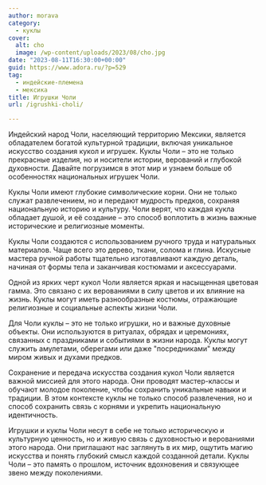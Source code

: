 ```yaml
---
author: morava
category:
  - куклы
cover:
  alt: cho
  image: /wp-content/uploads/2023/08/cho.jpg
date: "2023-08-11T16:30:00+00:00"
guid: https://www.adora.ru/?p=529
tag:
  - индейские-племена
  - мексика
title: Игрушки Чоли
url: /igrushki-choli/

---
```

Индейский народ Чоли, населяющий территорию Мексики, является обладателем богатой культурной традиции, включая уникальное искусство создания кукол и игрушек. Куклы Чоли – это не только прекрасные изделия, но и носители истории, верований и глубокой духовности. Давайте погрузимся в этот мир и узнаем больше об особенностях национальных игрушек Чоли.

Куклы Чоли имеют глубокие символические корни. Они не только служат развлечением, но и передают мудрость предков, сохраняя национальную историю и культуру. Чоли верят, что каждая кукла обладает душой, и её создание – это способ воплотить в жизнь важные исторические и религиозные моменты.

Куклы Чоли создаются с использованием ручного труда и натуральных материалов. Чаще всего это дерево, ткани, солома и глина. Искусные мастера ручной работы тщательно изготавливают каждую деталь, начиная от формы тела и заканчивая костюмами и аксессуарами.

Одной из ярких черт кукол Чоли является яркая и насыщенная цветовая гамма. Это связано с их верованиями в силу цветов и их влияние на жизнь. Куклы могут иметь разнообразные костюмы, отражающие религиозные и социальные аспекты жизни Чоли.

Для Чоли куклы – это не только игрушки, но и важные духовные объекты. Они используются в ритуалах, обрядах и церемониях, связанных с праздниками и событиями в жизни народа. Куклы могут служить амулетами, оберегами или даже "посредниками" между миром живых и духами предков.

Сохранение и передача искусства создания кукол Чоли является важной миссией для этого народа. Они проводят мастер-классы и обучают молодое поколение, чтобы сохранить уникальные навыки и традиции. В этом контексте куклы не только способ развлечения, но и способ сохранить связь с корнями и укрепить национальную идентичность.

Игрушки и куклы Чоли несут в себе не только историческую и культурную ценность, но и живую связь с духовностью и верованиями этого народа. Они приглашают нас заглянуть в их мир, ощутить магию искусства и понять глубокий смысл каждой созданной детали. Куклы Чоли – это память о прошлом, источник вдохновения и связующее звено между поколениями.
